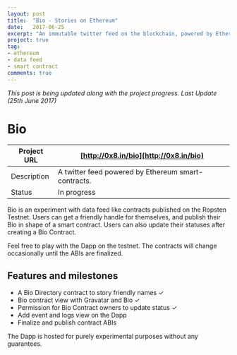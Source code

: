 ```yaml
---
layout: post
title:  "Bio - Stories on Ethereum"
date:   2017-06-25
excerpt: "An immutable twitter feed on the blockchain, powered by Ethereum smart contracts."
project: true
tag:
- ethereum
- data feed
- smart contract
comments: true
---
```


*This post is being updated along with the project progress. Last Update (25th June 2017)*

# Bio

| Project URL | [http://0x8.in/bio](http://0x8.in/bio)                 |
|-------------|--------------------------------------------------------|
| Description | A twitter feed powered by Ethereum smart-contracts.    |
| Status      | In progress                                            |

Bio is an experiment with data feed like contracts published on the Ropsten Testnet. Users can get a friendly handle for themselves, and publish their Bio in shape of a smart contract. Users can also update their statuses after creating a Bio Contract.

Feel free to play with the Dapp on the testnet. The contracts will change occasionally until the ABIs are finalized.

## Features and milestones

- A Bio Directory contract to story friendly names ✓
- Bio contract view with Gravatar and Bio ✓
- Permission for Bio Contract owners to update status ✓
- Add event and logs view on the Dapp
- Finalize and publish contract ABIs

The Dapp is hosted for purely experimental purposes without any guarantees.